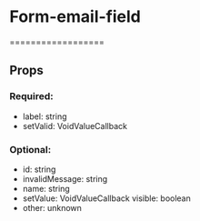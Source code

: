 
# Form-email-field
==================
## Props

### Required:
  - label: string
  - setValid: VoidValueCallback<boolean>

### Optional:
  - id: string
  - invalidMessage: string
  - name: string
  - setValue: VoidValueCallback<string>
  visible: boolean
  - other: unknown
